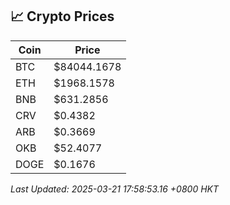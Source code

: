 ## 📈 Crypto Prices

| Coin | Price |
| ---- | ----- |
| BTC | $84044.1678 |
| ETH | $1968.1578 |
| BNB | $631.2856 |
| CRV | $0.4382 |
| ARB | $0.3669 |
| OKB | $52.4077 |
| DOGE | $0.1676 |

_Last Updated: 2025-03-21 17:58:53.16 +0800 HKT_